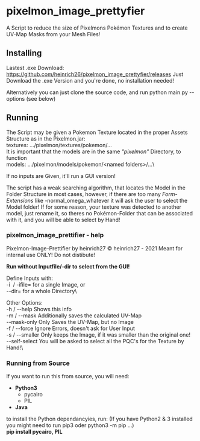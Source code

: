# pixelmon_image_prettyfier
A Script to reduce the size of Pixelmons Pokémon Textures and to create UV-Map Masks from your Mesh Files!

## Installing
Lastest .exe Download: https://github.com/heinrich26/pixelmon_image_prettyfier/releases
Just Download the .exe Version and you're done, no installation needed!

Alternatively you can just clone the source code, and run python main.py --options (see below)
## Running

The Script may be given a Pokemon Texture located in the proper Assets Structure as in the Pixelmon.jar:\
textures: .../pixelmon/textures/pokemon/... \
It is important that the models are in the same *"pixelmon"* Directory, to function\
models: .../pixelmon/models/pokemon/\<named folders\>/...\

If no inputs are Given, it'll run a GUI version!
  

The script has a weak searching algorithm, that locates the Model in the Folder Structure in most cases, however, if there are too many *Form-Extensions* like -normal_omega_whatever it will ask the user to select the Model folder! If for some reason, your texture was detected to another model, just rename it, so theres no Pokémon-Folder that can be associated with it, and you will be able to select by Hand!

### pixelmon_image_prettifier - help


Pixelmon-Image-Prettifier by heinrich27   © heinrich27 - 2021
Meant for internal use ONLY! Do not distibute!


**Run without Inputfile/-dir to select from the GUI!**


Define Inputs with:\
    -i <image> / -ifile=<image>   for a single Image, or\
    --dir=<directory> for a whole Directory\


Other Options:\
    -h / --help  Shows this info\
    -m / --mask  Additionally saves the calculated UV-Map\
    --mask-only  Only Saves the UV-Map, but no Image\
    -f / --force  Ignore Errors, doesn't ask for User Input\
    -s / --smaller  Only keeps the Image, if it was smaller than the original one!\
    --self-select  You will be asked to select all the PQC\'s for the Texture by Hand!\



### Running from Source
If you want to run this from source, you will need:
- **Python3**
  - pycairo
  - PIL
- **Java**


to install the Python dependancyies, run: (If you have Python2 & 3 installed you might need to run pip3 oder python3 -m pip ...)\
**pip install pycairo, PIL**
